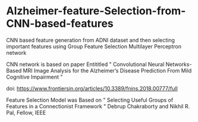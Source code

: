 # Alzheimer-feature-Selection-from-CNN-based-features
CNN based feature generation from ADNI dataset and then selecting important features using Group Feature Selection Multilayer Perceptron network

CNN network is based on paper Entititled 
" Convolutional Neural Networks-Based MRI Image Analysis for the Alzheimer’s Disease Prediction From Mild Cognitive Impairment " 

 doi: https://www.frontiersin.org/articles/10.3389/fnins.2018.00777/full

Feature Selection Model was Based on
" Selecting Useful Groups of Features in a Connectionist Framework " Debrup Chakraborty and Nikhil R. Pal, Fellow, IEEE


